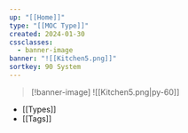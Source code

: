 ```yaml
---
up: "[[Home]]"
type: "[[MOC Type]]"
created: 2024-01-30
cssclasses:
  - banner-image
banner: "![[Kitchen5.png]]"
sortkey: 90 System
---
```

>[!banner-image] ![[Kitchen5.png|py-60]]

- [[Types]]
- [[Tags]]
